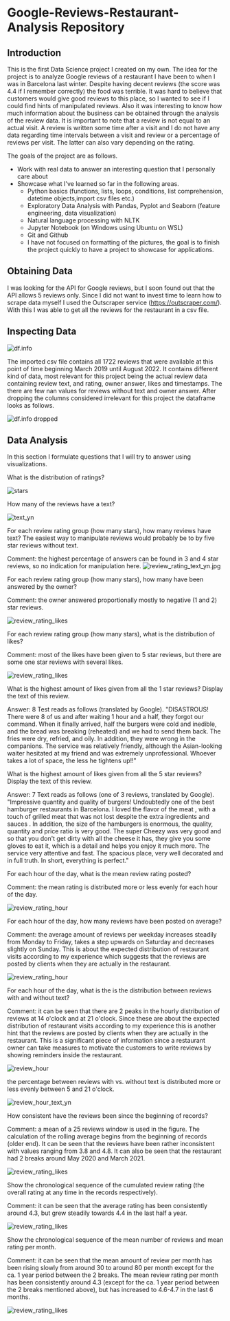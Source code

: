 # Google-Reviews-Restaurant-Analysis Repository

## Introduction

This is the first Data Science project I created on my own. The idea for the project is to analyze Google reviews of a restaurant I have been to when I was in Barcelona last winter. Despite having decent reviews (the score was 4.4 if I remember correctly) the food was terrible. It was hard to believe that customers would give good reviews to this place, so I wanted to see if I could find hints of manipulated reviews. Also it was interesting to know how much information about the business can be obtained through the analysis of the review data. It is important to note that a review is not equal to an actual visit. A review is written some time after a visit and I do not have any data regarding time intervals between a visit and review or a percentage of reviews per visit. The latter can also vary depending on the rating.

The goals of the project are as follows.

- Work with real data to answer an interesting question that I personally care about
- Showcase what I've learned so far in the following areas.
  - Python basics (functions, lists, loops, conditions, list comprehension, datetime objects,import csv files etc.)
  - Exploratory Data Analysis with Pandas, Pyplot and Seaborn (feature engineering, data visualization)
  - Natural language processing with NLTK
  - Jupyter Notebook (on Windows using Ubuntu on WSL)
  - Git and Github
  - I have not focused on formatting of the pictures, the goal is to finish the project quickly to have a project to showcase for applications.

## Obtaining Data

I was looking for the API for Google reviews, but I soon found out that the API allows 5 reviews only. Since I did not want to invest time to learn how to scrape data myself I used the Outscraper service (https://outscraper.com/). With this I was able to get all the reviews for the restaurant in a csv file.

## Inspecting Data

![df.info](/Pics/Screenshot%202022-08-30%20091042.png)

The imported csv file contains all 1722 reviews that were available at this point of time beginning March 2019 until August 2022. It contains different kind of data, most relevant for this project being the actual review data containing review text, and rating, owner answer, likes and timestamps. The there are few nan values for reviews without text and owner answer. After dropping the columns considered irrelevant for this project the dataframe looks as follows.

![df.info dropped](/Pics/Screenshot%202022-08-30%20095514.png)

## Data Analysis

In this section I formulate questions that I will try to answer using visualizations.

What is the distribution of ratings?

![stars](/Pics/stars.jpg)

How many of the reviews have a text?

![text_yn](/Pics/text_yn.jpg)

For each review rating group (how many stars), how many reviews have text? The easiest way to manipulate reviews would probably be to by five star reviews without text.

Comment: the highest percentage of answers can be found in 3 and 4 star reviews, so no indication for manipulation here.
![review_rating_text_yn.jpg](/Pics/review_rating_text_yn.jpg)

For each review rating group (how many stars), how many have been answered by the owner?

Comment: the owner answered proportionally mostly to negative (1 and 2) star reviews.

![review_rating_likes](/Pics/review_rating_answers.jpg)

For each review rating group (how many stars), what is the distribution of likes?

Comment: most of the likes have been given to 5 star reviews, but there are some one star reviews with several likes.

![review_rating_likes](/Pics/review_rating_likes.jpg)

What is the highest amount of likes given from all the 1 star reviews? Display the text of this review.

Answer: 8
Test reads as follows (translated by Google).
"DISASTROUS! There were 8 of us and after waiting 1 hour and a half, they forgot our command. When it finally arrived, half the burgers were cold and inedible, and the bread was breaking (reheated) and we had to send them back. The fries were dry, refried, and oily. In addition, they were wrong in the companions. The service was relatively friendly, although the Asian-looking waiter hesitated at my friend and was extremely unprofessional. Whoever takes a lot of space, the less he tightens up!!"

What is the highest amount of likes given from all the 5 star reviews? Display the text of this review.

Answer: 7
Text reads as follows (one of 3 reviews, translated by Google).
"Impressive quantity and quality of burgers! Undoubtedly one of the best hamburger restaurants in Barcelona. I loved the flavor of the meat , with a touch of grilled meat that was not lost despite the extra ingredients and sauces . In addition, the size of the hamburgers is enormous, the quality, quantity and price ratio is very good. The super Cheezy was very good and so that you don't get dirty with all the cheese it has, they give you some gloves to eat it, which is a detail and helps you enjoy it much more. The service very attentive and fast. The spacious place, very well decorated and in full truth. In short, everything is perfect."

For each hour of the day, what is the mean review rating posted?

Comment: the mean rating is distributed more or less evenly for each hour of the day.

![review_rating_hour](Pics/review_rating_hour.jpg)

For each hour of the day, how many reviews have been posted on average?

Comment: the average amount of reviews per weekday increases steadily from Monday to Friday, takes a step upwards on Saturday and decreases slightly on Sunday. This is about the expected distribution of restaurant visits according to my experience which suggests that the reviews are posted by clients when they are actually in the restaurant.

![review_rating_hour](Pics/review_weekday.jpg)

For each hour of the day, what is the is the distribution between reviews with and without text?

Comment: it can be seen that there are 2 peaks in the hourly distribution of reviews at 14 o'clock and at 21 o'clock. Since these are about the expected distribution of restaurant visits according to my experience this is another hint that the reviews are posted by clients when they are actually in the restaurant. This is a significant piece of information since a restaurant owner can take measures to motivate the customers to write reviews by showing reminders inside the restaurant.

![review_hour](Pics/review_hour.jpg)

the percentage between reviews with vs. without text is distributed more or less evenly between 5 and 21 o'clock.

![review_hour_text_yn](Pics/review_hour_text_yn.jpg)

How consistent have the reviews been since the beginning of records?

Comment: a mean of a 25 reviews window is used in the figure. The calculation of the rolling average begins from the beginning of records (older end). It can be seen that the reviews have been rather inconsistent with values ranging from 3.8 and 4.8. It can also be seen that the restaurant had 2 breaks around May 2020 and March 2021.

![review_rating_likes](/Pics/review_rating_rolling.jpg)

Show the chronological sequence of the cumulated review rating (the overall rating at any time in the records respectively).

Comment: it can be seen that the average rating has been consistently around 4.3, but grew steadily towards 4.4 in the last half a year.

![review_rating_likes](/Pics/review_rating_cum.jpg)

Show the chronological sequence of the mean number of reviews and mean rating per month.

Comment: it can be seen that the mean amount of review per month has been rising slowly from around 30 to around 80 per month except for the ca. 1 year period between the 2 breaks. The mean review rating per month has been consistently around 4.3 (except for the ca. 1 year period between the 2 breaks mentioned above), but has increased to 4.6-4.7 in the last 6 months.

![review_rating_likes](/Pics/rating_mean_month)
